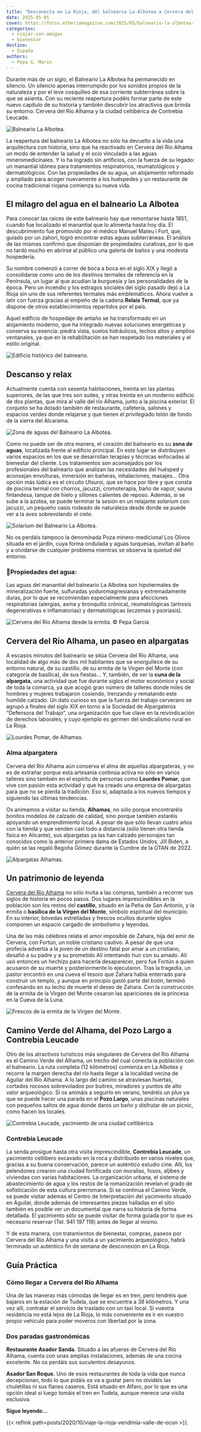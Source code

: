 ```yaml
---
title: "Desconecta en La Rioja, del balneario La Albotea a Cervera del Río Alhama"
date: 2025-05-05
cover: https://fotos.etheriamagazine.com/2025/05/balneario-la-albotea-la-rioja.jpg
categories: 
  - viajar-con-amigas
  - bienestar
destino: 
  - España
authors: 
  - Pepa G. Marín
---
```


Durante más de un siglo, el Balneario La Albotea ha permanecido en silencio. Un silencio 
apenas interrumpido por los sonidos propios de la naturaleza y por el leve cosquilleo de 
esa corriente subterránea sobre la que se asienta. Con su reciente reapertura podéis 
formar parte de este nuevo capítulo de su historia y también descubrir los atractivos 
que brinda su entorno: Cervera del Río Alhama y la ciudad celtibérica de Contrebia 
Leucade. 

![Balneario La Albotea.](https://fotos.etheriamagazine.com/2025/05/balneario-la-albotea-la-rioja.jpg "© Balneario La Albotea.")

La reapertura del balneario La Albotea no sólo ha devuelto a la vida una arquitectura 
con historia, sino que ha reactivado en Cervera del Río Alhama un modo de entender la 
salud y el ocio vinculado a las aguas mineromedicinales. Y lo ha logrado sin artificios, 
con la fuerza de su legado: un manantial idóneo para tratamientos respiratorios, 
reumatológicos y dermatológicos. Con las propiedades de su agua, un alojamiento 
reformado y ampliado para acoger nuevamente a los huéspedes y un restaurante de cocina 
tradicional riojana comienza su nueva vida. 

## El milagro del agua en el balneario La Albotea

Para conocer las raíces de este balneario hay que remontarse hasta 1851, cuando fue 
localizado el manantial que lo alimenta hasta hoy día. El descubrimiento fue promovido 
por el médico Manuel Mateu i Fort, que, guiado por un zahorí, logró encontrar estas 
aguas subterráneas. El análisis de las mismas confirmó que disponían de propiedades 
curativas, por lo que no tardó mucho en abrirse al público una galería de baños y una 
modesta hospedería. 

Su nombre comenzó a correr de boca a boca en el siglo XIX y llegó a consolidarse como 
uno de los destinos termales de referencia en la Península, un lugar al que acudían la 
burguesía y las personalidades de la época. Pero un incendio y los estragos sociales del 
siglo pasado dejó a La Rioja sin uno de sus referentes termales más emblemáticos. Ahora 
vuelve a latir con fuerza gracias al empeño de la cadena **Relais Termal**, que ya 
dispone de otros establecimientos repartidos por el país. 

Aquel edificio de hospedaje de antaño se ha transformado en un alojamiento moderno, que 
ha integrado nuevas soluciones energéticas y conserva su esencia: piedra vista, suelos 
hidráulicos, techos altos y amplios ventanales, ya que en la rehabilitación se han 
respetado los materiales y el estilo original. 

![Edificio histórico del balneario.](https://fotos.etheriamagazine.com/2025/05/chimenea-balneario.jpg "Parte del edificio histórico del balneario. © Pepa García")

## Descanso y relax

Actualmente cuenta con sesenta habitaciones, treinta en las plantas superiores, de las 
que tres son suites, y otras treinta en un moderno edificio de dos plantas, que mira al 
valle del río Alhama, junto a la piscina exterior. El conjunto se ha dotado también de 
restaurante, cafetería, salones y espacios verdes donde relajarse y que tienen el 
privilegiado telón de fondo de la sierra del Alcarama. 

![Zona de aguas del Balneario La Albotea.](https://fotos.etheriamagazine.com/2025/05/balneario-zona-aguas.jpg "Zona de aguas del Balneario La Albotea. © Pepa García")

Como no puede ser de otra manera, el corazón del balneario es su **zona de aguas**, 
localizada frente al edificio principal. En este lugar se distribuyen varios espacios en 
los que se desarrollan terapias y técnicas enfocadas al bienestar del cliente. Los 
tratamientos son aconsejados por los profesionales del balneario que analizan las 
necesidades del huésped y aconsejan envolturas, inmersión en bañeras, inhalaciones, 
masajes... Otra opción más lúdica es el circuito Utsuroi, que se hace por libre y que 
consta de piscina termal con chorros, jacuzzi, cromoterapia, baño de vapor, sauna 
finlandesa, tanque de hielo y sillones calientes de reposo. Además, si se sube a la 
azotea, se puede terminar la sesión en un relajante _solarium_ con jacuzzi, un pequeño 
oasis rodeado de naturaleza desde donde se puede ver a la aves sobrevolando el cielo. 

![Solarium del Balneario La Albotea.](https://fotos.etheriamagazine.com/2025/05/solarium-1.jpg "Solarium del Balneario La Albotea. © Pepa García")

No os perdáis tampoco la denominada Poza minero-medicional Los Olivos situada en el 
jardín, cuya forma ondulada y aguas turquesas, invitan al baño y a olvidarse de 
cualquier problema mientras se observa la quietud del entorno. 

### 📍Propiedades del agua:

Las aguas del manantial del balneario La Albotea son hipotermales de mineralización 
fuerte, sulfuradas yoduromagnesianas y extremadamente duras, por lo que se recomiendan 
especialmente para afecciones respiratorias (alergias, asma y bronquitis crónica), 
reumatológicas (artrosis degenerativas e inflamatorias) y dermatológicas (eczemas y 
psoriasis). 

![Cervera del Río Alhama desde la ermita. © Pepa García](https://fotos.etheriamagazine.com/2025/05/Cervera-Rio-Alhama-1.jpeg)

## Cervera del Río Alhama, un paseo en alpargatas

A escasos minutos del balneario se sitúa Cervera del Río Alhama, una localidad de algo 
más de dos mil habitantes que se enorgullece de su entorno natural, de su castillo, de 
su ermita de la Virgen del Monte (con categoría de basílica), de sus fiestas... Y, 
también, de ser la **cuna de la alpargata**, una actividad que fue durante siglos el 
motor económico y social de toda la comarca, ya que acogió gran número de talleres donde 
miles de hombres y mujeres trabajaron cosiendo, trenzando y rematando este humilde 
calzado. Un dato curioso es que la fuerza del trabajo cerverano se agrupó a finales del 
siglo XIX en torno a la Sociedad de Alpargateros “Defensora del Trabajo”, una 
organización que fue clave en la reivindicación de derechos laborales, y cuyo ejemplo es 
germen del sindicalismo rural en La Rioja. 

![Lourdes Pomar, de Alhamas.](https://fotos.etheriamagazine.com/2025/05/tienda-alhamas.jpg "Lourdes Pomar, de Alhamas. © Pepa García")

### Alma alpargatera

Cervera del Río Alhama aún conserva el alma de aquellas alpargateras, y no es de 
extrañar porque esta artesanía continúa activa no sólo en varios talleres sino también 
en el espíritu de personas como **Lourdes Pomar**, que vive con pasión esta actividad y 
que ha creado una empresa de alpargatas para que no se pierda la tradición. Eso sí, 
adaptada a los nuevos tiempos y siguiendo las últimas tendencias. 

Os animamos a visitar su tienda, **Alhamas**, no sólo porque encontraréis bonitos 
modelos de calzado de calidad, sino porque también estaréis apoyando un emprendimiento 
local. A pesar de que sólo llevan cuatro años con la tienda y que venden casi todo a 
distancia (sólo tienen otra tienda física en Alicante), sus alpargatas ya las han 
calzado personajes tan conocidos como la anterior primera dama de Estados Unidos, Jill 
Biden, a quién se las regaló Begoña Gómez durante la Cumbre de la OTAN de 2022. 

![Alpargatas Alhamas.](https://fotos.etheriamagazine.com/2025/05/alpargatas-alhamas.jpg "Alpargatas Alhamas. © Pepa García")

## Un patrimonio de leyenda

[Cervera del Río Alhama](https://aytocerveradelrioalhama.larioja.org/) no sólo invita a 
las compras, también a recorrer sus siglos de historia en pocos pasos. Dos lugares 
imprescindibles en la población son los restos del **castillo**, situado en la Peña de 
San Antonio, y la ermita o **basílica de la Virgen del Monte**, símbolo espiritual del 
municipio. En su interior, bóvedas estrelladas y frescos ocultos durante siglos componen 
un espacio cargado de simbolismo y leyendas. 

Una de las más célebres relata el amor imposible de Zahara, hija del emir de Cervera, 
con Fortún, un noble cristiano cautivo. A pesar de que una profecía advertía a la joven 
de un destino fatal por amar a un cristiano, desafió a su padre y a su prometido Alí 
intentando huir con su amado. Alí usó entonces un hechizo para hacerla desaparecer, pero 
fue Fortún a quien acusaron de su muerte y posteriormente lo ejecutaron. Tras la 
tragedia, un pastor encontró en una cueva el tesoro que Zahara había enterrado para 
construir un templo, y aunque en principio gastó parte del botín, terminó confesando en 
su lecho de muerte el deseo de Zahara. Con la construcción de la ermita de la Virgen del 
Monte cesaron las apariciones de la princesa en la Cueva de la Luna. 

![Frescos de la ermita de la Virgen del Monte.](https://fotos.etheriamagazine.com/2025/05/ermita-virgen-del-monte.jpg "Frescos de la ermita de la Virgen del Monte. © Pepa García")

## Camino Verde del Alhama, del Pozo Largo a Contrebia Leucade

Otro de los atractivos turísticos más singulares de Cervera del Río Alhama es el Camino 
Verde del Alhama, un trecho del cual conecta la población con el balneario. La ruta 
completa (12 kilómetros) comienza en La Albotea y recorre la margen derecha del río 
hasta llegar a la localidad vecina de Aguilar del Río Alhama. A lo largo del camino se 
atraviesan huertas, cortados rocosos sobrevolados por buitres, miradores y puntos de 
alto valor arqueológico. Si os animáis a seguirlo en verano, tendréis un plus ya que se 
puede hacer una parada en el **Pozo Largo**, unas piscinas naturales con pequeños saltos 
de agua donde daros un baño y disfrutar de un picnic, como hacen los locales. 

![Contrebia Leucade, yacimiento de una ciudad celtibérica.](https://fotos.etheriamagazine.com/2025/05/contrebia-leucade.jpg "Contrebia Leucade, yacimiento de una ciudad celtibérica. © Pepa García")

### Contrebia Leucade

La senda prosigue hasta otra visita imprescindible, **Contrebia Leucade**, un yacimiento 
celtíbero excavado en la roca y distribuido en varios niveles que, gracias a su buena 
conservación, parece un auténtico estudio cine. Allí, los pelendones crearon una ciudad 
fortificada con murallas, fosos, aljibes y viviendas con varias habitaciones. La 
organización urbana, el sistema de abastecimiento de agua y los restos de la 
romanización revelan el grado de sofisticación de esta cultura prerromana. Si se 
continua el Camino Verde, se puede visitar además el Centro de Interpretación del 
yacimiento situado en Aguilar, donde además de interesantes piezas halladas en el sitio 
también es posible ver un documental que narra su historia de forma detallada. El 
yacimiento sólo se puede visitar de forma guiada por lo que es necesario reservar (Tel. 
941 197 119) antes de llegar al mismo. 

Y de esta manera, con tratamientos de bienestar, compras, paseos por Cervera del Río 
Alhama y una visita a un yacimiento arqueológico, habrá terminado un auténtico fin de 
semana de desconexión en La Rioja. 

## Guía Práctica

### Cómo llegar a Cervera del Río Alhama

Una de las maneras más cómodas de llegar es en tren, pero tendréis que bajaros en la 
estación de Tudela, que se encuentra a 38 kilómetros. Y una vez allí, contratar el 
servicio de traslado con un taxi local. Si vuestra residencia no está lejos de La Rioja, 
lo más conveniente es ir en vuestro propio vehículo para poder moveros con libertad por 
la zona. 

### Dos paradas gastronómicas

**Restaurante Asador Sanda**. Situado a las afueras de Cervera del Río Alhama, cuenta 
con unas amplias instalaciones, además de una cocina excelente. No os perdáis sus 
suculentos desayunos. 

**Asador San Roque.** Uno de esos restaurantes de toda la vida que nunca decepcionan, 
todo lo que pidáis os va a gustar pero no olvidéis las chuletillas ni sus flanes 
caseros. Está situado en Alfaro, por lo que es una opción ideal si luego tomáis el tren 
en Tudela, aunque merece una visita exclusiva. 

**Sigue leyendo...** 

{{< reflink path=posts/2020/10/viaje-la-rioja-vendimia-valle-de-ocon >}}.
